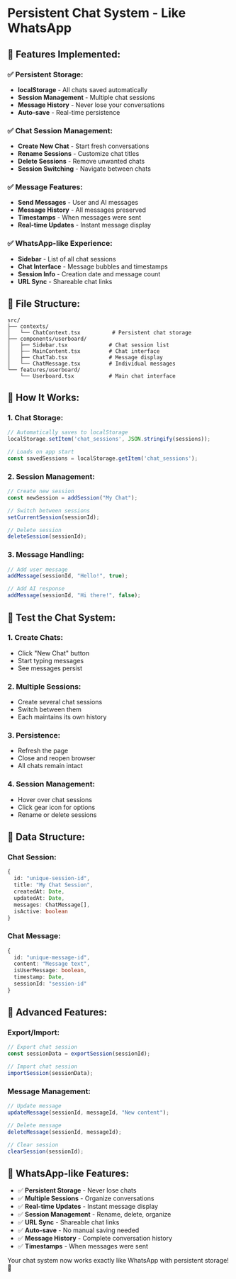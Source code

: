 # Persistent Chat System - Like WhatsApp

## 🚀 **Features Implemented:**

### **✅ Persistent Storage:**
- **localStorage** - All chats saved automatically
- **Session Management** - Multiple chat sessions
- **Message History** - Never lose your conversations
- **Auto-save** - Real-time persistence

### **✅ Chat Session Management:**
- **Create New Chat** - Start fresh conversations
- **Rename Sessions** - Customize chat titles
- **Delete Sessions** - Remove unwanted chats
- **Session Switching** - Navigate between chats

### **✅ Message Features:**
- **Send Messages** - User and AI messages
- **Message History** - All messages preserved
- **Timestamps** - When messages were sent
- **Real-time Updates** - Instant message display

### **✅ WhatsApp-like Experience:**
- **Sidebar** - List of all chat sessions
- **Chat Interface** - Message bubbles and timestamps
- **Session Info** - Creation date and message count
- **URL Sync** - Shareable chat links

## 📁 **File Structure:**

```
src/
├── contexts/
│   └── ChatContext.tsx          # Persistent chat storage
├── components/userboard/
│   ├── Sidebar.tsx             # Chat session list
│   ├── MainContent.tsx         # Chat interface
│   ├── ChatTab.tsx             # Message display
│   └── ChatMessage.tsx         # Individual messages
└── features/userboard/
    └── Userboard.tsx           # Main chat interface
```

## 🔧 **How It Works:**

### **1. Chat Storage:**
```typescript
// Automatically saves to localStorage
localStorage.setItem('chat_sessions', JSON.stringify(sessions));

// Loads on app start
const savedSessions = localStorage.getItem('chat_sessions');
```

### **2. Session Management:**
```typescript
// Create new session
const newSession = addSession("My Chat");

// Switch between sessions
setCurrentSession(sessionId);

// Delete session
deleteSession(sessionId);
```

### **3. Message Handling:**
```typescript
// Add user message
addMessage(sessionId, "Hello!", true);

// Add AI response
addMessage(sessionId, "Hi there!", false);
```

## 🎯 **Test the Chat System:**

### **1. Create Chats:**
- Click "New Chat" button
- Start typing messages
- See messages persist

### **2. Multiple Sessions:**
- Create several chat sessions
- Switch between them
- Each maintains its own history

### **3. Persistence:**
- Refresh the page
- Close and reopen browser
- All chats remain intact

### **4. Session Management:**
- Hover over chat sessions
- Click gear icon for options
- Rename or delete sessions

## 💾 **Data Structure:**

### **Chat Session:**
```typescript
{
  id: "unique-session-id",
  title: "My Chat Session",
  createdAt: Date,
  updatedAt: Date,
  messages: ChatMessage[],
  isActive: boolean
}
```

### **Chat Message:**
```typescript
{
  id: "unique-message-id",
  content: "Message text",
  isUserMessage: boolean,
  timestamp: Date,
  sessionId: "session-id"
}
```

## 🔄 **Advanced Features:**

### **Export/Import:**
```typescript
// Export chat session
const sessionData = exportSession(sessionId);

// Import chat session
importSession(sessionData);
```

### **Message Management:**
```typescript
// Update message
updateMessage(sessionId, messageId, "New content");

// Delete message
deleteMessage(sessionId, messageId);

// Clear session
clearSession(sessionId);
```

## 🎉 **WhatsApp-like Features:**

- ✅ **Persistent Storage** - Never lose chats
- ✅ **Multiple Sessions** - Organize conversations
- ✅ **Real-time Updates** - Instant message display
- ✅ **Session Management** - Rename, delete, organize
- ✅ **URL Sync** - Shareable chat links
- ✅ **Auto-save** - No manual saving needed
- ✅ **Message History** - Complete conversation history
- ✅ **Timestamps** - When messages were sent

Your chat system now works exactly like WhatsApp with persistent storage! 🚀 